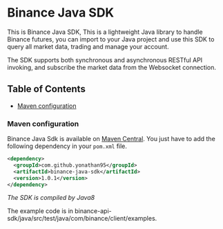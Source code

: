 # Binance Java SDK

This is Binance Java SDK, This is a lightweight Java library to handle Binance futures, you can import to your Java project and use this SDK to query all market data, trading and manage your account.

The SDK supports both synchronous and asynchronous RESTful API invoking, and subscribe the market data from the Websocket connection.


## Table of Contents

- [Maven configuration](#Beginning)

### Maven configuration

Binance Java Sdk is available on [Maven Central](http://search.maven.org/#search). You just have to add the following dependency in your `pom.xml` file.

```xml
<dependency>
  <groupId>com.github.yonathan95</groupId>
  <artifactId>binance-java-sdk</artifactId>
  <version>1.0.1</version>
</dependency>
```
*The SDK is compiled by Java8*

The example code is in binance-api-sdk/java/src/test/java/com/binance/client/examples.
